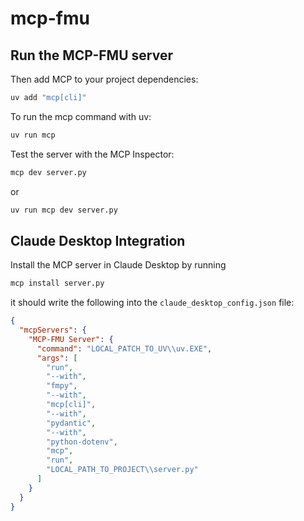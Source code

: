 # mcp-fmu

## Run the MCP-FMU server
Then add MCP to your project dependencies:
```cmd
uv add "mcp[cli]"
```

To run the mcp command with uv:
```cmd
uv run mcp
```

Test the server with the MCP Inspector:
```cmd
mcp dev server.py
```
or 
```cmd
uv run mcp dev server.py
```

## Claude Desktop Integration
Install the MCP server in Claude Desktop by running
```cmd
mcp install server.py
```
it should write the following into the `claude_desktop_config.json` file:
```json
{
  "mcpServers": {
    "MCP-FMU Server": {
      "command": "LOCAL_PATCH_TO_UV\\uv.EXE",
      "args": [
        "run",
        "--with",
        "fmpy",
        "--with",
        "mcp[cli]",
        "--with",
        "pydantic",
        "--with",
        "python-dotenv",
        "mcp",
        "run",
        "LOCAL_PATH_TO_PROJECT\\server.py"
      ]
    }
  }
}
``` 
